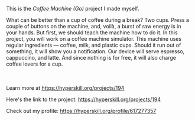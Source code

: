 This is the *Coffee Machine (Go)* project I made myself.


<p>What can be better than a cup of coffee during a break? Two cups. Press a couple of buttons on the machine, and, voilà, a burst of raw energy is in your hands. But first, we should teach the machine how to do it. In this project, you will work on a coffee machine simulator. This machine uses regular ingredients — coffee, milk, and plastic cups. Should it run out of something, it will show you a notification. Our device will serve espresso, cappuccino, and latte. And since nothing is for free, it will also charge coffee lovers for a cup.</p><br/><br/>Learn more at <a href="https://hyperskill.org/projects/194?utm_source=ide&utm_medium=ide&utm_campaign=ide&utm_content=project-card">https://hyperskill.org/projects/194</a>

Here's the link to the project: https://hyperskill.org/projects/194

Check out my profile: https://hyperskill.org/profile/617277357
